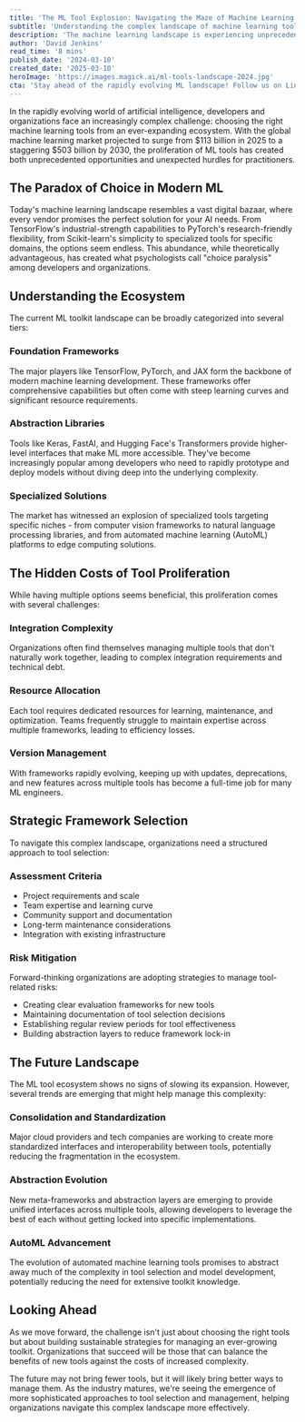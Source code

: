 ```yaml
---
title: 'The ML Tool Explosion: Navigating the Maze of Machine Learning Frameworks in 2024'
subtitle: 'Understanding the complex landscape of machine learning tools and frameworks'
description: 'The machine learning landscape is experiencing unprecedented growth, with a proliferation of tools and frameworks creating both opportunities and challenges. This comprehensive guide helps organizations navigate the complex ecosystem of ML tools, from foundation frameworks to specialized solutions, while providing strategic approaches for tool selection and management.'
author: 'David Jenkins'
read_time: '8 mins'
publish_date: '2024-03-10'
created_date: '2025-03-10'
heroImage: 'https://images.magick.ai/ml-tools-landscape-2024.jpg'
cta: 'Stay ahead of the rapidly evolving ML landscape! Follow us on LinkedIn for regular insights, expert analysis, and updates on the latest developments in machine learning tools and frameworks.'
---
```


In the rapidly evolving world of artificial intelligence, developers and organizations face an increasingly complex challenge: choosing the right machine learning tools from an ever-expanding ecosystem. With the global machine learning market projected to surge from $113 billion in 2025 to a staggering $503 billion by 2030, the proliferation of ML tools has created both unprecedented opportunities and unexpected hurdles for practitioners.

## The Paradox of Choice in Modern ML

Today's machine learning landscape resembles a vast digital bazaar, where every vendor promises the perfect solution for your AI needs. From TensorFlow's industrial-strength capabilities to PyTorch's research-friendly flexibility, from Scikit-learn's simplicity to specialized tools for specific domains, the options seem endless. This abundance, while theoretically advantageous, has created what psychologists call "choice paralysis" among developers and organizations.

## Understanding the Ecosystem

The current ML toolkit landscape can be broadly categorized into several tiers:

### Foundation Frameworks

The major players like TensorFlow, PyTorch, and JAX form the backbone of modern machine learning development. These frameworks offer comprehensive capabilities but often come with steep learning curves and significant resource requirements.

### Abstraction Libraries

Tools like Keras, FastAI, and Hugging Face's Transformers provide higher-level interfaces that make ML more accessible. They've become increasingly popular among developers who need to rapidly prototype and deploy models without diving deep into the underlying complexity.

### Specialized Solutions

The market has witnessed an explosion of specialized tools targeting specific niches - from computer vision frameworks to natural language processing libraries, and from automated machine learning (AutoML) platforms to edge computing solutions.

## The Hidden Costs of Tool Proliferation

While having multiple options seems beneficial, this proliferation comes with several challenges:

### Integration Complexity

Organizations often find themselves managing multiple tools that don't naturally work together, leading to complex integration requirements and technical debt.

### Resource Allocation

Each tool requires dedicated resources for learning, maintenance, and optimization. Teams frequently struggle to maintain expertise across multiple frameworks, leading to efficiency losses.

### Version Management

With frameworks rapidly evolving, keeping up with updates, deprecations, and new features across multiple tools has become a full-time job for many ML engineers.

## Strategic Framework Selection

To navigate this complex landscape, organizations need a structured approach to tool selection:

### Assessment Criteria

- Project requirements and scale
- Team expertise and learning curve
- Community support and documentation
- Long-term maintenance considerations
- Integration with existing infrastructure

### Risk Mitigation

Forward-thinking organizations are adopting strategies to manage tool-related risks:

- Creating clear evaluation frameworks for new tools
- Maintaining documentation of tool selection decisions
- Establishing regular review periods for tool effectiveness
- Building abstraction layers to reduce framework lock-in

## The Future Landscape

The ML tool ecosystem shows no signs of slowing its expansion. However, several trends are emerging that might help manage this complexity:

### Consolidation and Standardization

Major cloud providers and tech companies are working to create more standardized interfaces and interoperability between tools, potentially reducing the fragmentation in the ecosystem.

### Abstraction Evolution

New meta-frameworks and abstraction layers are emerging to provide unified interfaces across multiple tools, allowing developers to leverage the best of each without getting locked into specific implementations.

### AutoML Advancement

The evolution of automated machine learning tools promises to abstract away much of the complexity in tool selection and model development, potentially reducing the need for extensive toolkit knowledge.

## Looking Ahead

As we move forward, the challenge isn't just about choosing the right tools but about building sustainable strategies for managing an ever-growing toolkit. Organizations that succeed will be those that can balance the benefits of new tools against the costs of increased complexity.

The future may not bring fewer tools, but it will likely bring better ways to manage them. As the industry matures, we're seeing the emergence of more sophisticated approaches to tool selection and management, helping organizations navigate this complex landscape more effectively.